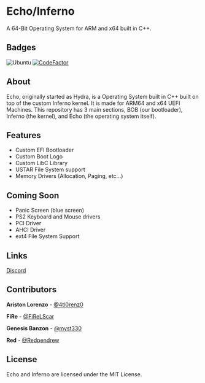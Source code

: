 # Echo/Inferno
A 64-Bit Operating System for ARM and x64 built in C++.

## Badges
![Ubuntu](https://github.com/Null-LLC/Echo/actions/workflows/ubuntu.yml/badge.svg)
[![CodeFactor](https://www.codefactor.io/repository/github/null-llc/echo/badge)](https://www.codefactor.io/repository/github/null-llc/echo)

## About
Echo, originally started as Hydra, is a Operating System built in C++ built on top of the
custom Inferno kernel. It is made for ARM64 and x64 UEFI Machines.
This repository has 3 main sections, BOB (our bootloader), Inferno (the kernel), and Echo
(the operating system itself).
<!-- TODO: Work on expanding this section. To me (Thomas Lim), it doesn't look that descriptive. -->
<!-- Update 08/31/2021 2354: I still think it doesn't look like enough...-->

## Features
- Custom EFI Bootloader
- Custom Boot Logo
- Custom LibC Library
- USTAR File System support
- Memory Drivers (Allocation, Paging, etc...)

## Coming Soon
- Panic Screen (blue screen)
- PS2 Keyboard and Mouse drivers
- PCI Driver
- AHCI Driver
- ext4 File System Support

## Links
[Discord](https://discord.gg/MGHjJ2VjjC)



## Contributors
**Ariston Lorenzo** - [@4tl0renz0](https://github.com/4tl0renz0)

**FiRe** - [@FiReLScar](https://github.com/FiReLScar)

**Genesis Banzon** - [@myst330](https://github.com/myst330)

**Red** - [@Redpendrew](https://github.com/Redpendrew)

## License
Echo and Inferno are licensed under the MIT License.

<!-- 宣速的笔记：这个文件现在真的很糟糕。我会尝试修复它（也许稍后会使用 myst303）。 如果您对放置的内容有任何建议，请在下面发表评论。 -->
